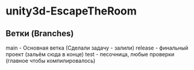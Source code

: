# unity3d-EscapeTheRoom

## Ветки (Branches)

main - Основная ветка (Сделали задачу - залили)
release - финальный проект (зальём сюда в конце)
test - песочница, любые проверки (главное чтобы компилировалось)
